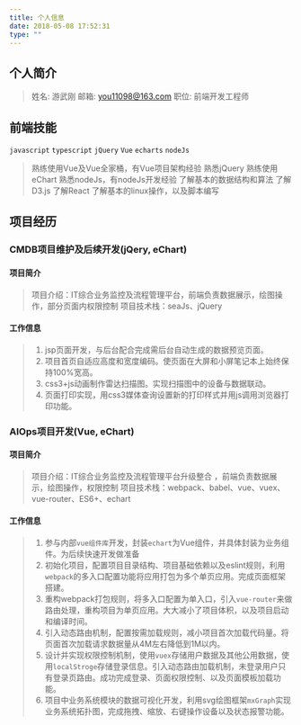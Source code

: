 ```yaml
---
title: 个人信息
date: 2018-05-08 17:52:31
type: ""
---
```


## 个人简介
> 姓名: 游武刚
> 邮箱: you11098@163.com
> 职位: 前端开发工程师

## 前端技能

 `javascript` `typescript` `jQuery` `Vue` `echarts` `nodeJs`

> 熟练使用Vue及Vue全家桶，有Vue项目架构经验
> 熟悉jQuery
> 熟练使用eChart
> 熟悉nodeJs，有nodeJs开发经验
> 了解基本的数据结构和算法
> 了解D3.js
> 了解React
> 了解基本的linux操作，以及脚本编写

## 项目经历

### CMDB项目维护及后续开发(jQery, eChart)

#### 项目简介
> 项目介绍：IT综合业务监控及流程管理平台，前端负责数据展示，绘图操作，部分页面内权限控制
> 项目技术栈：seaJs、jQuery

#### 工作信息
> 1. jsp页面开发，与后台配合完成需后台自动生成的数据预览页面。
> 2. 项目首页自适应高度和宽度编码。使页面在大屏和小屏笔记本上始终保持100%宽高。
> 3. css3+js动画制作雷达扫描图。实现扫描图中的设备与数据联动。
> 4. 页面打印实现，用css3媒体查询设置新的打印样式并用js调用浏览器打印功能。

### AIOps项目开发(Vue, eChart)

#### 项目简介
> 项目介绍：IT综合业务监控及流程管理平台升级整合 ，前端负责数据展示，绘图操作，权限控制
> 项目技术栈：webpack、babel、vue、vuex、vue-router、ES6+、echart

#### 工作信息
> 1. 参与内部`vue组件库`开发，封装`echart`为Vue组件，并具体封装为业务组件。为后续快速开发做准备
> 2. 初始化项目，配置项目目录结构、项目基础依赖以及eslint规则，利用`webpack`的多入口配置功能将应用打包为多个单页应用。完成页面框架搭建。
> 3. 重构webpack打包规则，将多入口配置为单入口，引入`vue-router`来做路由处理，重构项目为单页应用。大大减小了项目体积，以及项目启动和编译时间。
> 4. 引入动态路由机制，配置按需加载规则，减小项目首次加载代码量。将页面首次加载请求数据量从4M左右降低到1M以内。
> 5. 设计并实现权限控制机制，使用`vuex`存储用户数据及其他公用数据，使用`localStroge`存储登录信息。引入动态路由加载机制，未登录用户只有登录页路由。成功完成登录、页面权限控制、以及页面模板加载功能。
> 6. 项目中业务系统模块的数据可视化开发，利用svg绘图框架`mxGraph`实现业务系统拓扑图，完成拖拽、缩放、右键操作设备以及状态报警功能。
